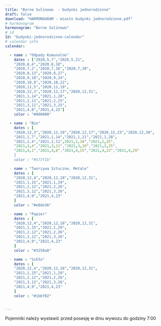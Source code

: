 ```yaml
---
title: "Borne Sulinowo  - budynki jednorodzinne"
draft: false
download: "HARMONOGRAM - miasto budynki jednorodzinne.pdf"
# harmonogram
harmonogram: "Borne Sulinowo"
# id
Id: "budynki-jednorodzinne-calendar"
# calendar info
calendar:

  - name : "Odpady Komunalne"
    dates : ["2020,5,7","2020,5,21",
    "2020,6,4","2020,6,18",
    "2020,7,2","2020,7,16","2020,7,30",
    "2020,8,13","2020,8,27",
    "2020,9,10","2020,9,24",
    "2020,10,8","2020,10,22",
    "2020,11,5","2020,11,19",
    "2020,12,3","2020,12,17","2020,12,31",
    "2021,1,14","2021,1,28",
    "2021,2,11","2021,2,25",
    "2021,3,11","2021,3,25",
    "2021,4,8","2021,4,22"]
    color : "#000000"

  - name : "Bio"
    dates : [
    "2020,12,3","2020,12,10","2020,12,17","2020,12,23","2020,12,30",
    "2021,1,7","2021,1,14","2021,1,21","2021,1,28",
    "2021,2,4","2021,2,11",2021,2,18","2021,2,25",
    "2021,3,4","2021,3,11","2021,3,18","2021,3,25",
    "2021,4,1","2021,4,8","2021,4,15","2021,4,22","2021,4,29"
    ]
    color : "#573f1b"

  - name : "Tworzywa Sztuczne, Metale"
    dates : [
    "2020,12,4","2020,12,18","2020,12,31",
    "2021,1,15","2021,1,29",
    "2021,2,12","2021,2,26",
    "2021,3,12","2021,3,26",
    "2021,4,9","2021,4,23"
    ]
    color : "#e0de36"

  - name : "Papier"
    dates : [
    "2020,12,4","2020,12,18","2020,12,31",
    "2021,1,15","2021,1,29",
    "2021,2,12","2021,2,26",
    "2021,3,12","2021,3,26",
    "2021,4,9","2021,4,23"
    ]
    color : "#3258a8"

  - name : "Szkło"
    dates : [
    "2020,12,4","2020,12,18","2020,12,31",
    "2021,1,15","2021,1,29",
    "2021,2,12","2021,2,26",
    "2021,3,12","2021,3,26",
    "2021,4,9","2021,4,23"
    ]
    color : "#1bbf02"


---
```


Pojemniki należy wystawić przed posesję w dniu wywozu do godziny 7:00
